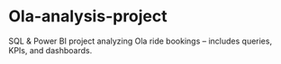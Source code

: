 # Ola-analysis-project
SQL &amp; Power BI project analyzing Ola ride bookings – includes queries, KPIs, and dashboards.
